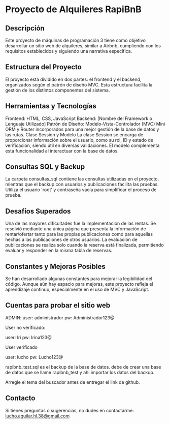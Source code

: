 # Proyecto de Alquileres RapiBnB

## Descripción
Este proyecto de máquinas de programación 3 tiene como objetivo desarrollar un sitio web de alquileres, similar a Airbnb, cumpliendo con los requisitos establecidos y siguiendo una narrativa específica.

## Estructura del Proyecto
El proyecto está dividido en dos partes: el frontend y el backend, organizados según el patrón de diseño MVC. Esta estructura facilita la gestión de los distintos componentes del sistema.

## Herramientas y Tecnologías
Frontend: HTML, CSS, JavaScript
Backend: [Nombre del Framework o Lenguaje Utilizado]
Patrón de Diseño: Modelo-Vista-Controlador (MVC)
Mini ORM y Router incorporados para una mejor gestión de la base de datos y las rutas.
Clase Session y Modelo
La clase Session se encarga de proporcionar información sobre el usuario, como su rol, ID y estado de verificación, siendo útil en diversas validaciones. El modelo complementa esta funcionalidad al interactuar con la base de datos.

## Consultas SQL y Backup
La carpeta consultas_sql contiene las consultas utilizadas en el proyecto, mientras que el backup con usuarios y publicaciones facilita las pruebas. Utiliza el usuario 'root' y contraseña vacía para simplificar el proceso de prueba.

## Desafíos Superados
Una de las mayores dificultades fue la implementación de las rentas. Se resolvió mediante una única página que presenta la información de rentar/ofertar tanto para las propias publicaciones como para aquellas hechas a las publicaciones de otros usuarios. La evaluación de publicaciones se realiza solo cuando la reserva está finalizada, permitiendo evaluar y responder en la misma tabla de reservas.

## Constantes y Mejoras Posibles
Se han desarrollado algunas constantes para mejorar la legibilidad del código. Aunque aún hay espacio para mejoras, este proyecto refleja el aprendizaje continuo, especialmente en el uso de MVC y JavaScript.


## Cuentas para probar el sitio web

ADMIN:
user: administrador
pw: Administrador123@

User no verificado:

user: Iri
pw: Irina123@

User verificado

user: lucho
pw: Lucho123@

rapibnb_test.sql es el backup de la base de datos. debe de crear una base de datos que se llame rapibnb_test y ahi importar los datos del backup.

Arregle el tema del buscador antes de entregar el link de github.


## Contacto
Si tienes preguntas o sugerencias, no dudes en contactarme: lucho.aguilar.hl.38@gmail.com
